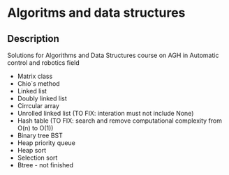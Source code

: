 # Algoritms and data structures
## Description
Solutions for Algorithms and Data Structures course on AGH in Automatic control and robotics field  
- Matrix class
- Chio`s method
- Linked list
- Doubly linked list
- Cirrcular array
- Unrolled linked list (TO FIX: interation must not include None)
- Hash table (TO FIX: search and remove computational complexity from O(n) to O(1))
- Binary tree BST
- Heap priority queue
- Heap sort
- Selection sort
- Btree - not finished
